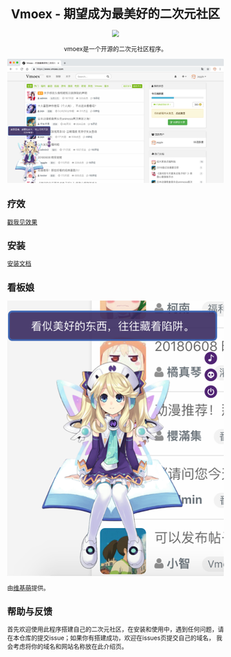 <h1 align="center">Vmoex - 期望成为最美好的二次元社区</h1>
<p align="center">
    <a href="https://travis-ci.org/yeskn-studio/vmoex-framework"><img src="https://travis-ci.org/yeskn-studio/vmoex-framework.svg?branch=master"></a>
</p>

<p align="center">
vmoex是一个开源的二次元社区程序。
</p>

![](web/assets/images/vmoex-screenshot.png)

## 疗效

[戳我见效果](https://www.vmoex.com/)

## 安装

[安装文档](INSTALL.md)

## 看板娘

![](web/assets/images/vmoex-screenshot-kanbanniang.png)

由[维基萌](https://www.wikimoe.com/)提供。

## 帮助与反馈

首先欢迎使用此程序搭建自己的二次元社区，在安装和使用中，遇到任何问题，请在本仓库的提交issue；如果你有搭建成功，欢迎在issues页提交自己的域名，
我会考虑将你的域名和网站名称放在此介绍页。

